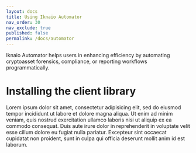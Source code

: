 ```yaml
---
layout: docs
title: Using Iknaio Automator
nav_order: 30
nav_exclude: true
published: false
permalink: /docs/automator
---
```


Iknaio Automator helps users in enhancing efficiency by automating cryptoasset forensics, compliance, or reporting workflows programmatically.

# Installing the client library

Lorem ipsum dolor sit amet, consectetur adipisicing elit, sed do eiusmod
tempor incididunt ut labore et dolore magna aliqua. Ut enim ad minim veniam,
quis nostrud exercitation ullamco laboris nisi ut aliquip ex ea commodo
consequat. Duis aute irure dolor in reprehenderit in voluptate velit esse
cillum dolore eu fugiat nulla pariatur. Excepteur sint occaecat cupidatat non
proident, sunt in culpa qui officia deserunt mollit anim id est laborum.
